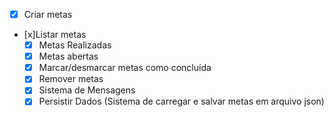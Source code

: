 - [x] Criar metas
- [x]Listar metas
    - [x] Metas Realizadas
    - [x] Metas abertas
    - [x] Marcar/desmarcar metas como concluída
    - [x] Remover metas
    - [x] Sistema de Mensagens
    - [x] Persistir Dados (Sistema de carregar e salvar metas em arquivo json)